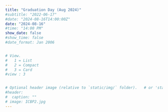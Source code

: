 ```yaml
---
title: "Graduation Day (Aug 2024)"
#subtitle: "2022-06-17"
#date: "2024-08-16T14:00:00Z"
date: "2024-08-16"
#time: "14:00 PM"
show_date: false
#show_time: false
#date_format: Jan 2006


# View.
#   1 = List
#   2 = Compact
#   3 = Card
#view : 3


# Optional header image (relative to `static/img/` folder).   # or 'static/media' folder ?
#header:
#  caption: ""
# image: ICBP2.jpg
---
```




